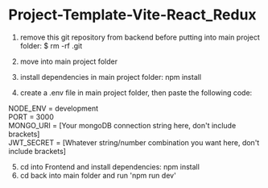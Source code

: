 # Project-Template-Vite-React_Redux

1. remove this git repository from backend before putting into main project folder:
   $ rm -rf .git

2. move into main project folder

3. install dependencies in main project folder:
   npm install

4) create a .env file in main project folder, then paste the following code:

NODE_ENV = development  
PORT = 3000  
MONGO_URI = [Your mongoDB connection string here, don't include brackets]  
JWT_SECRET = [Whatever string/number combination you want here, don't include brackets]

5. cd into Frontend and install dependencies:
   npm install
6. cd back into main folder and run 'npm run dev'
